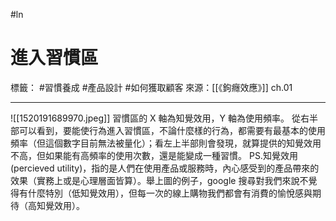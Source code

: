 #ln 
# 進入習慣區
標籤： #習慣養成 #產品設計 #如何獲取顧客 
來源：[[《鉤癮效應》]] ch.01 

---

![[1520191689970.jpeg]]
習慣區的 X 軸為知覺效用，Y 軸為使用頻率。
從右半部可以看到，要能使行為進入習慣區，不論什麼樣的行為，都需要有最基本的使用頻率（但這個數字目前無法被量化）；看左上半部則會發現，就算提供的知覺效用不高，但如果能有高頻率的使用次數，還是能變成一種習慣。
PS.知覺效用 (percieved utility)，指的是人們在使用產品或服務時，內心感受到的產品帶來的效果（實務上或是心理層面皆算）。舉上圖的例子，google 搜尋對我們來說不覺得有什麼特別（低知覺效用），但每一次的線上購物我們都會有消費的愉悅感與期待（高知覺效用）。